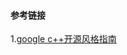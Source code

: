 ```

```





#### 参考链接

1.[google c++开源风格指南](https://zh-google-styleguide.readthedocs.io/en/latest/google-cpp-styleguide/others/#id10)

